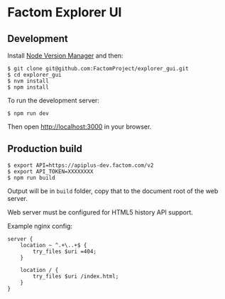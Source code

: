 # Factom Explorer UI

## Development

Install [Node Version Manager](https://github.com/creationix/nvm) and then:

```
$ git clone git@github.com:FactomProject/explorer_gui.git
$ cd explorer_gui
$ nvm install
$ npm install
```

To run the development server:

```
$ npm run dev
```

Then open [http://localhost:3000](http://localhost:3000) in your browser.

## Production build

```
$ export API=https://apiplus-dev.factom.com/v2
$ export API_TOKEN=XXXXXXXX
$ npm run build
```

Output will be in `build` folder, copy that to the document root of the web server.

Web server must be configured for HTML5 history API support.

Example nginx config:

```
server {
    location ~ ^.+\..+$ {
        try_files $uri =404;
    }

    location / {
        try_files $uri /index.html;
    }
}
```
